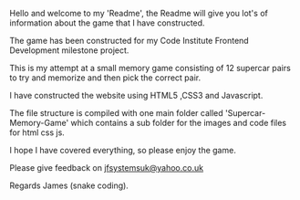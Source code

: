 
Hello and welcome to my 'Readme', the Readme will give you lot's of information about the game that I have constructed.

The game has been constructed for my Code Institute Frontend Development milestone project.

This is my attempt at a small memory game consisting of 12 supercar pairs to try and memorize
and then pick the correct pair.

I have constructed the website using HTML5 ,CSS3 and Javascript.

The file structure is compiled with one main folder called 'Supercar-Memory-Game' which contains a sub folder for the images and code files for html css js.

I hope I have covered everything, so please enjoy the game.

Please give feedback on jfsystemsuk@yahoo.co.uk

Regards James (snake coding).